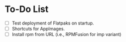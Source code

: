 # To-Do List

- [ ] Test deployment of Flatpaks on startup.
- [ ] Shortcuts for AppImages.
- [ ] Install rpm from URL (i.e., RPMFusion for imp variant)
